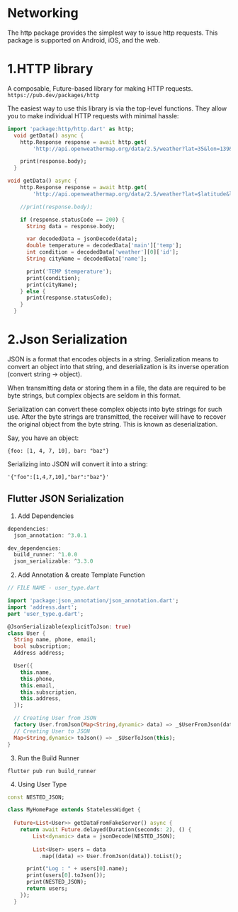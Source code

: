 # Networking

The http package provides the simplest way to issue http requests. This package is supported on Android, iOS, and the web.

# 1.HTTP library

A composable, Future-based library for making HTTP requests.
`https://pub.dev/packages/http`

The easiest way to use this library is via the top-level functions. They allow you to make individual HTTP requests with minimal hassle:

```dart
import 'package:http/http.dart' as http;
  void getData() async {
    http.Response response = await http.get(
        'http://api.openweathermap.org/data/2.5/weather?lat=35&lon=139&appid=7d4b634172933fb13ea2bfaac7057950');

    print(response.body);
  }
```

```dart
void getData() async {
    http.Response response = await http.get(
        'http://api.openweathermap.org/data/2.5/weather?lat=$latitude&lon=$longitude&appid=4654654645');

    //print(response.body);

    if (response.statusCode == 200) {
      String data = response.body;

      var decodedData = jsonDecode(data);
      double temperature = decodedData['main']['temp'];
      int condition = decodedData['weather'][0]['id'];
      String cityName = decodedData['name'];

      print('TEMP $temperature');
      print(condition);
      print(cityName);
    } else {
      print(response.statusCode);
    }
  }
```


# 2.Json Serialization

JSON is a format that encodes objects in a string. Serialization means to convert an object into that string, and deserialization is its inverse operation (convert string -> object).

When transmitting data or storing them in a file, the data are required to be byte strings, but complex objects are seldom in this format. 

Serialization can convert these complex objects into byte strings for such use. After the byte strings are transmitted, the receiver will have to recover the original object from the byte string. This is known as deserialization.

Say, you have an object:
```
{foo: [1, 4, 7, 10], bar: "baz"}
```
Serializing into JSON will convert it into a string:

```
'{"foo":[1,4,7,10],"bar":"baz"}'
```

## Flutter JSON Serialization

1. Add Dependencies
```dart
dependencies:
  json_annotation: ^3.0.1

dev_dependencies:
  build_runner: ^1.0.0
  json_serializable: ^3.3.0
```

2. Add Annotation & create Template Function
```dart
// FILE NAME - user_type.dart

import 'package:json_annotation/json_annotation.dart';
import 'address.dart';
part 'user_type.g.dart';

@JsonSerializable(explicitToJson: true)
class User {
  String name, phone, email;
  bool subscription;
  Address address;

  User({
    this.name,
    this.phone,
    this.email,
    this.subscription,
    this.address,
  });

  // Creating User from JSON
  factory User.fromJson(Map<String,dynamic> data) => _$UserFromJson(data);
  // Creating User to JSON
  Map<String,dynamic> toJson() => _$UserToJson(this);
}
```

3. Run the Build Runner
```
flutter pub run build_runner
```

4. Using User Type
```dart
const NESTED_JSON;

class MyHomePage extends StatelessWidget {
  
  Future<List<User>> getDataFromFakeServer() async {
    return await Future.delayed(Duration(seconds: 2), () {
        List<dynamic> data = jsonDecode(NESTED_JSON);
        
        List<User> users = data
          .map((data) => User.fromJson(data)).toList();

      print("Log : " + users[0].name);
      print(users[0].toJson());
      print(NESTED_JSON);
      return users;
    });
  }
```